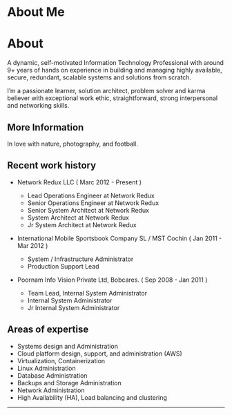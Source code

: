 About Me
===================

About
=======
A dynamic, self-motivated Information Technology Professional with around 9+ years of hands on experience in building and managing highly available, secure, redundant, scalable systems and solutions from scratch.

I’m a passionate learner, solution architect, problem solver and karma believer with exceptional work ethic, straightforward, strong interpersonal and networking skills.

More Information
-------------
In love with nature, photography, and football.

Recent work history
-------------
- Network Redux LLC ( Marc 2012 - Present )
  - Lead Operations Engineer at Network Redux
  - Senior Operations Engineer at Network Redux
  - Senior System Architect at Network Redux
  - System Architect at Network Redux
  - Jr System Architect at Network Redux

- International Mobile Sportsbook Company SL / MST Cochin  ( Jan 2011 - Mar 2012 )
  - System / Infrastructure Administrator
  - Production Support Lead

- Poornam Info Vision Private Ltd, Bobcares. ( Sep 2008 - Jan 2011 )
  - Team Lead, Internal System Administrator
  - Internal System Administrator
  - Jr Internal System Administrator


Areas of expertise
-------------
- Systems design and Administration
- Cloud platform design, support, and administration (AWS)
- Virtualization, Containerization
- Linux Administration
- Database Administration
- Backups and Storage Administration
- Network Administration
- High Availability (HA), Load balancing and clustering

--------
